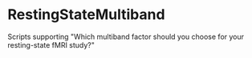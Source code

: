 # RestingStateMultiband
Scripts supporting "Which multiband factor should you choose for your resting-state fMRI study?"
